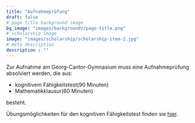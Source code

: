 ```yaml
---
title: "Aufnahmeprüfung"
draft: false
# page title background image
bg_image: "images/backgrounds/page-title.png"
# scholarship image
image: "images/scholarship/scholarship-item-2.jpg"
# meta description
description : ""
---
```

Zur Aufnahme am Georg-Cantor-Gymnasium muss eine Aufnahmeprüfung absolviert werden, die aus:
 * kognitivem Fähigkeitstest(90 Minuten)
 * Mathematikklausur(60 Minuten)

besteht.

Übungsmöglichkeiten für den kognitiven Fähigkeitstest finden sie [hier](uebung-test).
